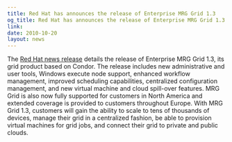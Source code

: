 ```yaml
---
title: Red Hat has announces the release of Enterprise MRG Grid 1.3
og_title: Red Hat has announces the release of Enterprise MRG Grid 1.3
link: 
date: 2010-10-20
layout: news
---
```


The <a href="http://press.redhat.com/2010/10/14/red-hat-expands-messaging-realtime-and-grid-technology-capabilities-to-advance-cloud-leadership/">Red Hat news release</a> details the release of Enterprise MRG Grid 1.3, its grid product based on Condor. The release includes new administrative and user tools, Windows execute node support, enhanced workflow management, improved scheduling capabilities, centralized configuration management, and new virtual machine and cloud spill-over features. MRG Grid is also now fully supported for customers in North America and extended coverage is provided to customers throughout Europe. With MRG Grid 1.3, customers will gain the ability to scale to tens of thousands of devices, manage their grid in a centralized fashion, be able to provision virtual machines for grid jobs, and connect their grid to private and public clouds. 
